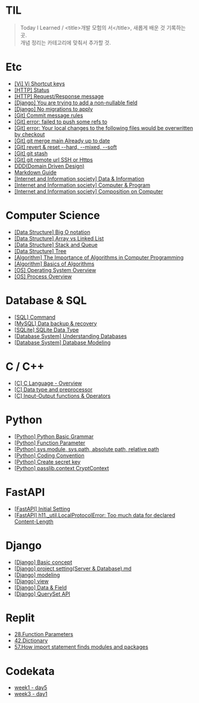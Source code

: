# TIL
>Today I Learned / <title\>개발 모험의 서</title\>, 새롭게 배운 것 기록하는 곳.  
개념 정리는 카테고리에 맞춰서 추가할 것.

# Etc
* [[Vi] Vi Shortcut keys](https://github.com/Djangowon/TIL/blob/main/Note/%5BVi%5D%20Shortcut%20keys.md/)
* [[HTTP] Status](https://developer.mozilla.org/ko/docs/Web/HTTP/Status/)
* [[HTTP] Request/Response message](https://github.com/Djangowon/TIL/blob/main/Note/%5BHTTP%5D%20Request%20&%20Response%20message.md/)
* [[Django] You are trying to add a non-nullable field](https://github.com/rosewoodowon/TIL/blob/main/Note/%5BDjango%5D%20You%20are%20trying%20to%20add%20a%20non-nullable%20field.md/)
* [[Django] No migrations to apply](https://github.com/rosewoodowon/TIL/blob/main/Note/%5BDjango%5D%20No%20migrations%20to%20apply.md/)
* [[Git] Commit message rules](https://github.com/Djangowon/TIL/blob/main/Note/%5BGit%5D%20Commit%20message%20rules.md/)
* [[Git] error: failed to push some refs to](https://github.com/rosewoodowon/TIL/blob/main/Note/%5BGit%5D%20error:%20failed%20to%20push%20some%20refs%20to.md/)
* [[Git] error: Your local changes to the following files would be overwritten by checkout](https://github.com/Djangowon/TIL/blob/main/Note/%5BGit%5D%20error:%20Your%20local%20changes%20to%20the%20following%20files%20would%20be%20overwritten%20by%20checkout.md/)
* [[Git] git merge main Already up to date](https://github.com/Djangowon/TIL/blob/main/Note/%5BGit%5D%20git%20merge%20main%20Already%20up%20to%20date.md/)
* [[Git] revert & reset --hard, --mixed, --soft](https://github.com/Djangowon/TIL/blob/main/Note/%5BGit%5D%20revert%20%26%20reset%20--hard%2C%20--mixed%2C%20--soft.md/)
* [[Git] git stash](https://github.com/Djangowon/TIL/blob/main/Note/%5BGit%5D%20git%20stash.md/)
* [[Git] git remote url SSH or Https](https://github.com/Djangowon/TIL/blob/main/Note/%5BGit%5D%20git%20remote%20url%20SSH%20or%20Https.md/)
* [DDD(Domain Driven Design)](https://github.com/Djangowon/TIL/blob/main/Note/DDD(Domain%20Driven%20Design).md/)
* [Markdown Guide](https://github.com/Djangowon/TIL/blob/main/Note/Markdown%20Guide.md/)
* [[Internet and Information society] Data & Information](https://github.com/Djangowon/TIL/blob/main/Note/Internet%20and%20Information%20society/Data%20%26%20Information.md/)
* [[Internet and Information society] Computer & Program](https://github.com/Djangowon/TIL/blob/main/Note/Internet%20and%20Information%20society/Computer%20%26%20Program.md/)
* [[Internet and Information society] Composition on Computer](https://github.com/Djangowon/TIL/blob/main/Note/Internet%20and%20Information%20society/Composition%20on%20Computer.md/)

# Computer Science
* [[Data Structure] Big O notation](https://github.com/Djangowon/TIL/blob/main/Computer%20Science/Data%20Structure/%08Big%20O%20notation.md/)
* [[Data Structure] Array vs Linked List](https://github.com/Djangowon/TIL/blob/main/Computer%20Science/Data%20Structure/Array%20vs%20Linked%20List.md/)
* [[Data Structure] Stack and Queue](https://github.com/Djangowon/TIL/blob/main/Computer%20Science/Data%20Structure/Stack%20and%20Queue.md/)
* [[Data Structure] Tree](https://github.com/Djangowon/TIL/blob/main/Computer%20Science/Data%20Structure/Tree.md/)
* [[Algorithm] The Importance of Algorithms in Computer Programming](https://github.com/Djangowon/TIL/blob/main/Computer%20Science/Algorithm/The%20Importance%20of%20Algorithms%20in%20Computer%20Programming.md/)
* [[Algorithm] Basics of Algorithms](https://github.com/Djangowon/TIL/blob/main/Computer%20Science/Algorithm/Basics%20of%20Algorithms.md/)
* [[OS] Operating System Overview](https://github.com/Djangowon/TIL/blob/main/Computer%20Science/OS/Operating%20System%20Overview.md/)
* [[OS] Process Overview](https://github.com/Djangowon/TIL/blob/main/Computer%20Science/OS/Process%20Overview.md/)

# Database & SQL
* [[SQL] Command](https://github.com/Djangowon/TIL/blob/main/Database%20&%20SQL/%5BSQL%5D%20command.md/)
* [[MySQL] Data backup & recovery](https://github.com/Djangowon/TIL/blob/main/Database%20%26%20SQL/%5BMySQL%5D%20Data%20backup%20and%20recovery.md/)
* [[SQLite] SQLite Data Type](https://github.com/Djangowon/TIL/blob/main/Database%20%26%20SQL/%5BSQLite%5D%20SQLite%20Data%20Type.md/)
* [[Database System] Understanding Databases](https://github.com/Djangowon/TIL/blob/main/Database%20%26%20SQL/Database%20System/Understanding%20Databases.md/)
* [[Database System] Database Modeling](https://github.com/Djangowon/TIL/blob/main/Database%20%26%20SQL/Database%20System/Database%20Modeling.md/)

# C / C++
* [[C] C Language - Overview](https://github.com/Djangowon/TIL/blob/main/C,%20C++/C%20Language%20-%20Overview.md/)
* [[C] Data type and preprocessor](https://github.com/Djangowon/TIL/blob/main/C,%20C++/Data%20type%20and%20preprocessor.md/)
* [[C] Input-Output functions & Operators](https://github.com/Djangowon/TIL/blob/main/C,%20C++/Input-Output%20functions%20&%20Operators.md/)

# Python
* [[Python] Python Basic Grammar](https://github.com/Djangowon/TIL/blob/main/Python/%5BPython%5D%20Basic%20Grammar.md/)
* [[Python] Function Parameter](https://github.com/Djangowon/TIL/blob/main/Python/%5BPython%5D%20Function%20Parameter.md/)
* [[Python] sys.module, sys.path, absolute path, relative path](https://github.com/Djangowon/TIL/blob/main/Python/%5BPython%5D%20sys.module,%20sys.path,%20absolute%20path,%20relative%20path.md/)
* [[Python] Coding Convention](https://github.com/Djangowon/TIL/blob/main/Python/%5BPython%5D%20Coding%20Convention.md/)
* [[Python] Create secret key](https://github.com/Djangowon/TIL/blob/main/Python/%5BPython%5D%20Create%20secret%20key.md/)
* [[Python] passlib.context CryptContext](https://github.com/Djangowon/TIL/blob/main/Python/%5BPython%5D%20passlib.context%20CryptContext.md/)

# FastAPI
* [[FastAPI] Initial Setting](https://github.com/Djangowon/TIL/blob/main/FastAPI/%5BFastAPI%5D%20Initial%20Setting.md/)
* [[FastAPI] h11._util.LocalProtocolError: Too much data for declared Content-Length](https://github.com/Djangowon/TIL/blob/main/FastAPI/%5BFastAPI%5D%20h11._util.LocalProtocolError:%20Too%20much%20data%20for%20declared%20Content-Length.md/)

# Django
* [[Django] Basic concept](https://github.com/Djangowon/TIL/blob/main/Django/%5BDjango%5D%20basic%20concept.md/)
* [[Django] project setting(Server & Database).md](https://github.com/Djangowon/TIL/blob/main/Django/%5BDjango%5D%20project%20setting(Server%20&%20Database).md/)
* [[Django] modeling](https://github.com/Djangowon/TIL/blob/main/Django/%5BDjango%5D%20modeling.md/)
* [[Django] view](https://github.com/Djangowon/TIL/blob/main/Django/%5BDjango%5D%20View.md/)
* [[Django] Data & Field](https://github.com/Djangowon/TIL/blob/main/Django/%5BDjango%5D%20Data%20%26%20Field.md/)
* [[Django] QuerySet API](https://github.com/Djangowon/TIL/blob/main/Django/%5BDjango%5D%20QuerySet%20API.md/)

# Replit
* [28.Function Parameters](https://github.com/rosewoodowon/TIL/blob/main/Replit/28.FunctionParameters.md)
* [42.Dictionary](https://github.com/rosewoodowon/TIL/blob/main/Replit/42.Dictionary.md/)
* [57.How import statement finds modules and packages](https://github.com/rosewoodowon/TIL/blob/main/Replit/57.How%20import%20statement%20finds%20modules%20and%20packages.md/)

# Codekata
* [week1 - day5](https://github.com/Djangowon/TIL/blob/main/CodeKata/week1%20-%20day5.md/)
* [week3 - day1](https://github.com/Djangowon/TIL/blob/main/CodeKata/week3%20-%20day1.md/)

